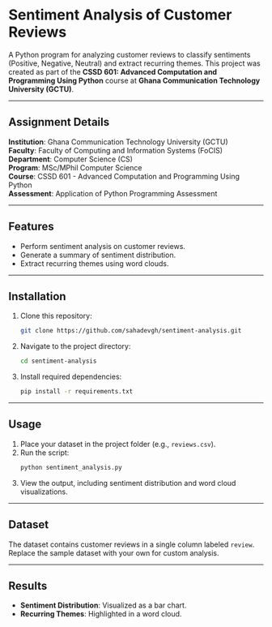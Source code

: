 # Sentiment Analysis of Customer Reviews

A Python program for analyzing customer reviews to classify sentiments (Positive, Negative, Neutral) and extract recurring themes. This project was created as part of the **CSSD 601: Advanced Computation and Programming Using Python** course at **Ghana Communication Technology University (GCTU)**.

---

## Assignment Details

**Institution**: Ghana Communication Technology University (GCTU)  
**Faculty**: Faculty of Computing and Information Systems (FoCIS)  
**Department**: Computer Science (CS)  
**Program**: MSc/MPhil Computer Science  
**Course**: CSSD 601 - Advanced Computation and Programming Using Python  
**Assessment**: Application of Python Programming Assessment  

---

## Features
- Perform sentiment analysis on customer reviews.
- Generate a summary of sentiment distribution.
- Extract recurring themes using word clouds.

---

## Installation

1. Clone this repository:
   ```bash
   git clone https://github.com/sahadevgh/sentiment-analysis.git
   ```

2. Navigate to the project directory:
   ```bash
   cd sentiment-analysis
   ```

3. Install required dependencies:
   ```bash
   pip install -r requirements.txt
   ```

---

## Usage

1. Place your dataset in the project folder (e.g., `reviews.csv`).
2. Run the script:
   ```bash
   python sentiment_analysis.py
   ```
3. View the output, including sentiment distribution and word cloud visualizations.

---

## Dataset

The dataset contains customer reviews in a single column labeled `review`. Replace the sample dataset with your own for custom analysis.

---

## Results

- **Sentiment Distribution**: Visualized as a bar chart.
- **Recurring Themes**: Highlighted in a word cloud.
